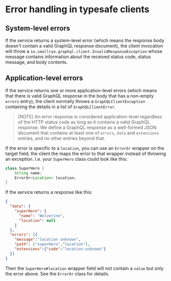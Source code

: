 # Error handling in typesafe clients

## System-level errors


If the service returns a system-level error (which means the response body doesn't contain
a valid GraphQL response document), the client invocation will throw a
`io.smallrye.graphql.client.InvalidResponseException`
whose message contains information about the received status code, status message, and body
contents.

## Application-level errors

If the service returns one or more application-level errors (which means that
there is valid GraphQL response in the body that has a non-empty `errors` entry), 
the client normally throws a `GraphQLClientException` containing the details in a list of
`GraphQLClientError`.

> [NOTE]
> An error response is considered application-level regardless of the HTTP status code as long as it
> contains a valid GraphQL response. We define a GraphQL response as a well-formed JSON document
> that contains at least one of `errors`, `data` and `extensions` entries, and no other entries beyond
> that.

If the error is specific to a `location`, you can use an `ErrorOr`
wrapper on the target field; the client the maps the error to that
wrapper instead of throwing an exception. I.e. your `SuperHero` class
could look like this:

``` java
class SuperHero {
    String name;
    ErrorOr<Location> location;
}
```

If the service returns a response like this:

``` json
{
  "data": {
    "superHero": {
      "name": "Wolverine",
      "location": null
    }
  },
  "errors": [{
    "message":"location unknown",
    "path": ["superHero","location"],
    "extensions":{"code":"location-unknown"}
  }]
}
```

Then the `SuperHero#location` wrapper field will not contain a `value`
but only the error above. See the `ErrorOr` class for details.